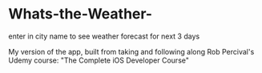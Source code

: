 # Whats-the-Weather-
enter in city name to see weather forecast for next 3 days

My version of the app, built from taking and following along Rob Percival's Udemy course: "The Complete iOS Developer Course"
